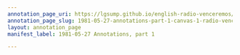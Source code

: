 ```yaml
---
annotation_page_uri: https://lgsump.github.io/english-radio-venceremos/annotations/1981-05-27-annotations-part-1-canvas-1-radio-venceremos.json
annotation_page_slug: 1981-05-27-annotations-part-1-canvas-1-radio-venceremos
layout: annotation_page
manifest_label: 1981-05-27 Annotations, part 1

---
```


